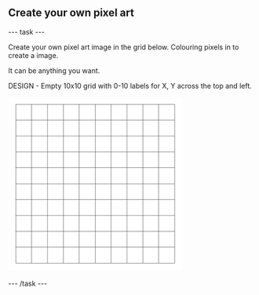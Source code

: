 ## Create your own pixel art

--- task ---

Create your own pixel art image in the grid below. Colouring pixels in to create a image. 

It can be anything you want.

DESIGN - Empty 10x10 grid with 0-10 labels for X, Y across the top and left.

![an empty 10x10 grid](images/empty-grid.png)

--- /task ---

